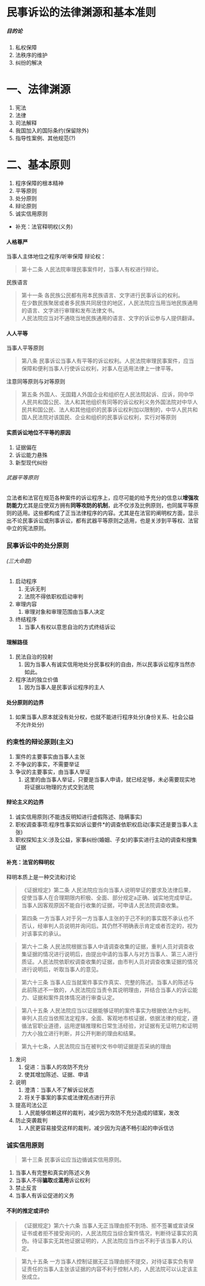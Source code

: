 # 民事诉讼的法律渊源和基本准则
##### 目的论
1. 私权保障
2. 法秩序的维护
3. 纠纷的解决
# 一、法律渊源
1. 宪法
2. 法律
3. 司法解释
4. 我国加入的国际条约(保留除外)
5. 指导性案例、其他规范(?)
# 二、基本原则
1. 程序保障的根本精神
2. 平等原则
3. 处分原则
4. 辩论原则
5. 诚实信用原则
- 补充：法官释明权(义务)
#### 人格尊严
当事人主体地位之程序/听审保障
辩论权：
>第十二条 人民法院审理民事案件时，当事人有权进行辩论。

民族语言
>第十一条 各民族公民都有用本民族语言、文字进行民事诉讼的权利。\
在少数民族聚居或者多民族共同居住的地区，人民法院应当用当地民族通用的语言、文字进行审理和发布法律文书。\
人民法院应当对不通晓当地民族通用的语言、文字的诉讼参与人提供翻译。
#### 人人平等
当事人平等原则
>第八条 民事诉讼当事人有平等的诉讼权利。人民法院审理民事案件，应当保障和便利当事人行使诉讼权利，对事人在适用法律上一律平等。

注意同等原则与对等原则
>第五条 外国人、无国籍人外国企业和组织在人民法院起诉、应诉，同中华人民共和国公民、法人和其他组织有同等的诉讼权利义务外国法院对中华人民共和国公民、法人和其他组织的民事诉讼权利加以限制的，中华人民共和国人民法院对该国民、企业和组织的民事诉讼权利，实行对等原则
#### 实质诉讼地位不平等的原因
1. 证据偏在
2. 诉讼能力悬殊
3. 新型现代纠纷
###### 武器平等原则
立法者和法官在规范各种案件的诉讼程序上，应尽可能的给予充分的信息以**增强攻防能力**尤其是应使双方拥有**同等攻防的机制**，此不仅涉及比例原则，也同属平等原则的适用。这些都构成了正当法律程序的内容。尤其是在法官的阐明权方面，显示出不论民事诉讼或刑事诉讼，都有武器平等原则之适用，也是关涉到平等权、法官中立的宪法原则。
### 民事诉讼中的处分原则
###### (三大命题)
1. 启动程序
   1. 无诉无判
   2. 法院不得依职权启动审判
2. 审理内容
   1. 审理对象和审理范围由当事人决定
3. 终结程序
   1. 当事人有权以意思自治的方式终结诉讼
#### 理解路径
1. 民法自治的投射
   1. 因为当事人有诚实信用地处分民事权利的自由，所以民事诉讼程序当然亦如此。
2. 程序法的独立价值
   1. 因为当事人是民事诉讼程序的主人
#### 处分原则的边界
1. 如果当事人原本就没有处分权，也就不能进行程序处分(身份关系、社会公益不允许处分)
### 约束性的辩论原则(主义)
1. 案件的主要事实由当事人主张
2. 不争议的事实，不需要举证
3. 争议的主要事实，由当事人举证
   1. 这里的由当事人举证，只要是当事人申请，就已经足够，未必需要现实地将证据以物理的方式交到法院
#### 辩论主义的边界
1. 诚实信用原则(不能违反明知进行虚假陈述、隐瞒事实)
2. 职权调查事项:程序性事实如诉讼要件*的调查依职权启动(事实还是要当事人主张)
3. 职权探知主义:涉及公益，家事纠纷(婚姻、子女)的事实进行主动的调查和搜集证据
#### 补充：法官的释明权
释明本质上是一种交流和讨论
>《证据规定》第二条 人民法院应当向当事人说明举证的要求及法律后果，促使当事人在合理期限内积极、全面、部分规定a正确、诚实地完成举证。\
当事人因客观原因不能自行收集的证据，可申请人民法院调查收集。

>第四条 一方当事人对于另一方当事人主张的于己不利的事实既不承认也不否认，经审判人员说明并询问后。其仍然不明确表示肯定或者否定的，视为对该事实的承认。

>第六十二条 人民法院根据当事人中请调查收集的证据，重判人员对调查收集证据的情况进行说明后，由提出中请的当事人与对方当事人、第三人进行质证。人民法院依职权调查收集的证据，由市判人员对调查收集证据的情况进行说明后，听取当事人的意见。

>第六十三条 当事人应当就案件事实作真实、完整的陈述。当事人的陈述与此前陈述不一致的，人民法院应当责令其说明理由，并结合当事人的诉讼能力、证据和案件具体情况进行审查认定。

>第八十五条 人民法院应当以证据能够证明的案件事实为根据依法作出判。审列人员应当依照法定程序，全面、客观地市核证据，依据法律的规定，遵循法官职业道德，运用逻辑推理和日常生活经验，对证据有无证明力和证明力大小独立进行判断，并公开判断的理由和结果。

>第九十七条，人民法院应当在被判文书中明证据是否采纳的理由

1. 发问
   1. 促进：当事人的攻防不充分
   2. 使其增加陈述、证据、申请
2. 说明
   1. 澄清：当事人不了解诉讼状态
   2. 将关于事案的事实或法律观点进行开示
3. 提高司法公正
   1. 人民能够信赖这样的裁判，减少因为攻防不充分造成的错案，发改
4. 防止突袭裁判
   1. 人民更容易接受这样的裁判，减少因为沟通不畅引起的申诉信访
### 诚实信用原则
>第十三条 民事诉讼应当边循诚实信用原则。

1. 当事人有完整和真实的陈述义务
2. 当事人不得**骗取**或**滥用**诉讼权利
3. 禁止反言
4. 当事人有诉讼促进的义务
#### 不利的推定或评价
>《证据规定》第六十六条 当事人无正当理由拒不到场、拒不签署或宣读保证书或者拒不接受询问的，人民法院应当综合案件情况，判断待证事实的真伪。待证事实无其他证据证明的，人民法院应当作出不利于该当事人的认定。

>第九十五条 一方当事人控制证据无正当理由拒不提交，对待证事实负有举证责任的当事人主张该证据的内容不利于控制人的，人民法院可以认定该主张成立。
